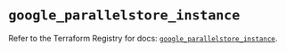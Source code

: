 # `google_parallelstore_instance`

Refer to the Terraform Registry for docs: [`google_parallelstore_instance`](https://registry.terraform.io/providers/hashicorp/google/6.40.0/docs/resources/parallelstore_instance).
